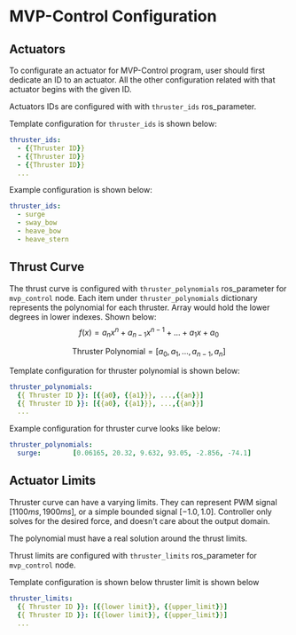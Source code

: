 # MVP-Control Configuration

## Actuators

To configurate an actuator for MVP-Control program, user should first dedicate an ID to an actuator.
All the other configuration related with that actuator begins with the given ID.

Actuators IDs are configured with with `thruster_ids` ros_parameter.

Template configuration for `thruster_ids` is shown below:

```yaml
thruster_ids:
  - {{Thruster ID}}
  - {{Thruster ID}}
  - {{Thruster ID}}
  ...
```

Example configuration is shown below:

```yaml
thruster_ids:
  - surge
  - sway_bow
  - heave_bow
  - heave_stern
```

## Thrust Curve

The thrust curve is configured with `thruster_polynomials` ros_parameter for `mvp_control` node.
Each item under `thruster_polynomials` dictionary represents the polynomial for each thruster.
Array would hold the lower degrees in lower indexes. Shown below:
$$
f(x) = a_n x^n + a_{n-1} x^{n-1} + ... + a_1 x + a_0
$$

$$
\text{Thruster Polynomial} = [a_0, a_1, ... ,a_{n-1}, a_n]
$$

Template configuration for thruster polynomial is shown below:
```yaml
thruster_polynomials:
  {{ Thruster ID }}: [{{a0}, {{a1}}}, ...,{{an}}]
  {{ Thruster ID }}: [{{a0}, {{a1}}}, ...,{{an}}]
  ...

```

Example configuration for thruster curve looks like below:

```yaml
thruster_polynomials:
  surge:        [0.06165, 20.32, 9.632, 93.05, -2.856, -74.1]
```

## Actuator Limits

Thruster curve can have a varying limits.
They can represent PWM signal $[1100ms, 1900ms]$, or a simple bounded signal $[-1.0, 1.0]$.
Controller only solves for the desired force, and doesn't care about the output domain.

The polynomial must have a real solution around the thrust limits.

Thrust limits are configured with `thruster_limits` ros_parameter for `mvp_control` node.

Template configuration is shown below thruster limit is shown below

```yaml
thruster_limits:
  {{ Thruster ID }}: [{{lower limit}}, {{upper_limit}}]
  {{ Thruster ID }}: [{{lower limit}}, {{upper_limit}}]
  ...
```




